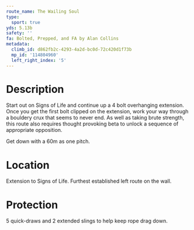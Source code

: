 ```yaml
---
route_name: The Wailing Soul
type:
  sport: true
yds: 5.13b
safety: ''
fa: Bolted, Prepped, and FA by Alan Collins
metadata:
  climb_id: d862fb2c-4293-4a2d-bc0d-72c420d1f73b
  mp_id: '114804960'
  left_right_index: '5'
---
```

# Description
Start out on Signs of Life and continue up a 4 bolt overhanging extension. Once you get the first bolt clipped on the extension, work your way through a bouldery crux that seems to never end. As well as taking brute strength, this route also requires thought provoking beta to unlock a sequence of appropriate opposition.

Get down with a 60m as one pitch.

# Location
Extension to Signs of Life. Furthest established left route on the wall.

# Protection
5 quick-draws and 2 extended slings to help keep rope drag down.
